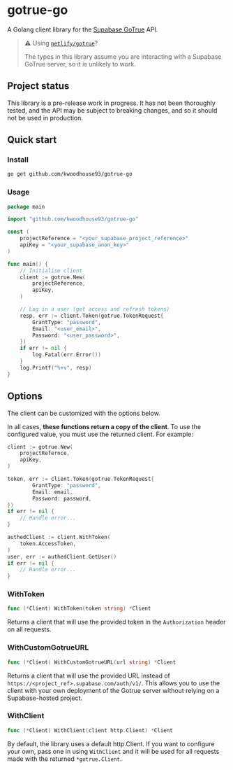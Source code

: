 # gotrue-go

A Golang client library for the [Supabase GoTrue](https://github.com/supabase/gotrue) API.

> ⚠️ Using [`netlify/gotrue`](https://github.com/netlify/gotrue)?
>
> The types in this library assume you are interacting with a Supabase GoTrue server, so it is unlikely to work.

## Project status

This library is a pre-release work in progress. It has not been thoroughly tested, and the API may be subject to breaking changes, and so it should not be used in production.

## Quick start

### Install

```sh
go get github.com/kwoodhouse93/gotrue-go
```

### Usage
```go
package main

import "github.com/kwoodhouse93/gotrue-go"

const (
    projectReference = "<your_supabase_project_reference>"
    apiKey = "<your_supabase_anon_key>"
)

func main() {
    // Initialise client
    client := gotrue.New(
        projectReference,
        apiKey,
    )

    // Log in a user (get access and refresh tokens)
    resp, err := client.Token(gotrue.TokenRequest{
        GrantType: "password",
        Email: "<user_email>",
        Password: "<user_password>",
    })
    if err != nil {
        log.Fatal(err.Error())
    }
    log.Printf("%+v", resp)
}
```

## Options

The client can be customized with the options below.

In all cases, **these functions return a copy of the client**. To use the configured value, you must use the returned client. For example:

```go
client := gotrue.New(
    projectRefernce,
    apiKey,
)

token, err := client.Token(gotrue.TokenRequest{
        GrantType: "password",
        Email: email,
        Password: password,
})
if err != nil {
    // Handle error...
}

authedClient := client.WithToken(
    token.AccessToken,
)
user, err := authedClient.GetUser()
if err != nil {
    // Handle error...
}
```

### WithToken
```go
func (*Client) WithToken(token string) *Client
```

Returns a client that will use the provided token in the `Authorization` header on all requests.

### WithCustomGotrueURL
```go
func (*Client) WithCustomGotrueURL(url string) *Client
```

Returns a client that will use the provided URL instead of `https://<project_ref>.supabase.com/auth/v1/`. This allows you to use the client with your own deployment of the Gotrue server without relying on a Supabase-hosted project.

### WithClient
```go
func (*Client) WithClient(client http.Client) *Client
```

By default, the library uses a default http.Client. If you want to configure your own, pass one in using `WithClient` and it will be used for all requests made with the returned `*gotrue.Client`.
